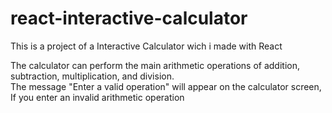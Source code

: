 # react-interactive-calculator
This is a project of a Interactive Calculator wich i made with React

The calculator can perform the main arithmetic operations of addition, subtraction, multiplication, and division.  
The message "Enter a valid operation" will appear on the calculator screen, If you enter an invalid arithmetic operation
